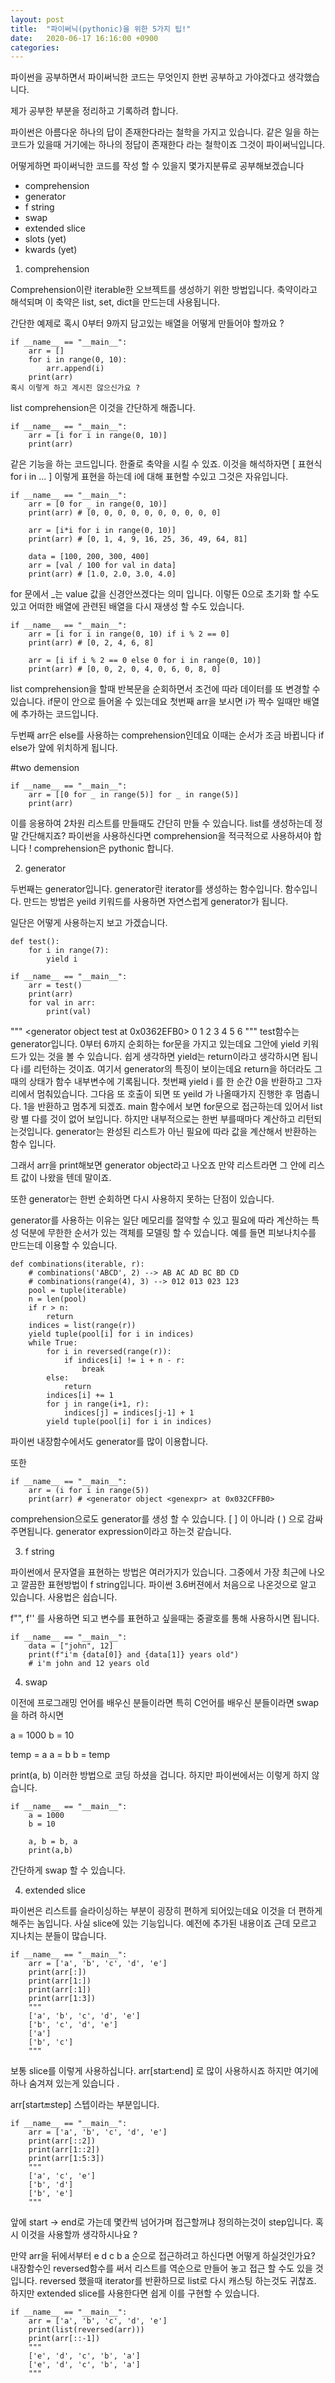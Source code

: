 ```yaml
---
layout: post
title:  "파이써닉(pythonic)을 위한 5가지 팁!"
date:   2020-06-17 16:16:00 +0900
categories: 
---
```


파이썬을 공부하면서 파이써닉한 코드는 무엇인지 한번 공부하고 가야겠다고 생각했습니다. 

제가 공부한 부분을 정리하고 기록하려 합니다. 

파이썬은 아름다운 하나의 답이 존재한다라는 철학을 가지고 있습니다. 같은 일을 하는 코드가 있을때 거기에는 하나의 정답이 존재한다 라는 철학이죠 그것이 파이써닉입니다. 

어떻게하면 파이써닉한 코드를 작성 할 수 있을지 몇가지분류로 공부해보겠습니다

 
- comprehension
- generator
- f string
- swap
- extended  slice
- slots (yet)
- kwards (yet)
 

1. comprehension

 

Comprehension이란 iterable한 오브젝트를 생성하기 위한 방법입니다. 축약이라고 해석되며 이 축약은 list, set, dict을 만드는데 사용됩니다. 

간단한 예제로 혹시 0부터 9까지 담고있는 배열을 어떻게 만들어야 할까요 ?
```
if __name__ == "__main__":
    arr = []
    for i in range(0, 10):
        arr.append(i)
    print(arr)
혹시 이렇게 하고 계시진 않으신가요 ?
```
 

list comprehension은 이것을 간단하게 해줍니다. 
```
if __name__ == "__main__":
    arr = [i for i in range(0, 10)]
    print(arr)
```
같은 기능을 하는 코드입니다. 한줄로 축약을 시킬 수 있죠. 이것을 해석하자면 [ 표현식 for i in ... ] 이렇게 표현을 하는데 i에 대해 표현할 수있고 그것은 자유입니다. 

```
if __name__ == "__main__":
    arr = [0 for _ in range(0, 10)]
    print(arr) # [0, 0, 0, 0, 0, 0, 0, 0, 0, 0]

    arr = [i*i for i in range(0, 10)]
    print(arr) # [0, 1, 4, 9, 16, 25, 36, 49, 64, 81]

    data = [100, 200, 300, 400]
    arr = [val / 100 for val in data]
    print(arr) # [1.0, 2.0, 3.0, 4.0]
```
 for 문에서 _는 value 값을 신경안쓰겠다는 의미 입니다. 이렇든 0으로 초기화 할 수도있고 어떠한 배열에 관련된 배열을 다시 재생성 할 수도 있습니다. 

 
```
if __name__ == "__main__":
    arr = [i for i in range(0, 10) if i % 2 == 0]
    print(arr) # [0, 2, 4, 6, 8]

    arr = [i if i % 2 == 0 else 0 for i in range(0, 10)]
    print(arr) # [0, 0, 2, 0, 4, 0, 6, 0, 8, 0]
```

list comprehension을 할때 반복문을 순회하면서 조건에 따라 데이터를 또 변경할 수 있습니다. if문이 안으로 들어올 수 있는데요 첫번째 arr을 보시면 i가 짝수 일때만 배열에 추가하는 코드입니다.

두번째 arr은 else를 사용하는 comprehension인데요 이때는 순서가 조금 바뀝니다 if else가 앞에 위치하게 됩니다.

 

#two demension
```
if __name__ == "__main__":
    arr = [[0 for _ in range(5)] for _ in range(5)]
    print(arr)
```
이를 응용하여 2차원 리스트를 만들때도 간단히 만들 수 있습니다. list를 생성하는데 정말 간단해지죠? 파이썬을 사용하신다면 comprehension을 적극적으로 사용하셔야 합니다 ! comprehension은 pythonic 합니다.

 

2. generator

 

두번째는 generator입니다. generator란 iterator를 생성하는 함수입니다. 함수입니다. 만드는 방법은 yeild 키워드를 사용하면 자연스럽게 generator가 됩니다. 

일단은 어떻게 사용하는지 보고 가겠습니다.

 
```
def test():
    for i in range(7):
        yield i

if __name__ == "__main__":
    arr = test()
    print(arr)
    for val in arr:
        print(val)     
```
"""
<generator object test at 0x0362EFB0>
0
1
2
3
4
5
6
"""
test함수는 generator입니다. 0부터 6까지 순회하는 for문을 가지고 있는데요 그안에 yield 키워드가 있는 것을 볼 수 있습니다. 쉽게 생각하면 yield는 return이라고 생각하시면 됩니다 i를 리턴하는 것이죠. 여기서 generator의 특징이 보이는데요 return을 하더라도 그때의 상태가 함수 내부변수에 기록됩니다. 첫번째 yield i 를 한 순간 0을 반환하고 그자리에서 멈춰있습니다. 그다음 또 호출이 되면 또 yeild 가 나올때가지 진행한 후 멈춥니다. 1을 반환하고 멈추게 되겠죠. main 함수에서 보면 for문으로 접근하는데 있어서 list랑 별 다를 것이 없어 보입니다. 하지만 내부적으로는 한번 부를때마다 계산하고 리턴되는것입니다. generator는 완성된 리스트가 아닌 필요에 따라 값을 계산해서 반환하는 함수 입니다. 

그래서 arr을 print해보면 generator object라고 나오죠 만약 리스트라면 그 안에 리스트 값이 나왔을 텐데 말이죠.

또한 generator는 한번 순회하면 다시 사용하지 못하는 단점이 있습니다. 

 

generator를 사용하는 이유는 일단 메모리를 절약할 수 있고 필요에 따라 계산하는 특성 덕분에 무한한 순서가 있는 객체를 모델링 할 수 있습니다. 예를 들면 피보나치수를 만드는데 이용할 수 있습니다. 
```
def combinations(iterable, r):
    # combinations('ABCD', 2) --> AB AC AD BC BD CD
    # combinations(range(4), 3) --> 012 013 023 123
    pool = tuple(iterable)
    n = len(pool)
    if r > n:
        return
    indices = list(range(r))
    yield tuple(pool[i] for i in indices)
    while True:
        for i in reversed(range(r)):
            if indices[i] != i + n - r:
                break
        else:
            return
        indices[i] += 1
        for j in range(i+1, r):
            indices[j] = indices[j-1] + 1
        yield tuple(pool[i] for i in indices)
```
파이썬 내장함수에서도 generator를 많이 이용합니다. 

또한 
```
if __name__ == "__main__":
    arr = (i for i in range(5))
    print(arr) # <generator object <genexpr> at 0x032CFFB0>
```
comprehension으로도 generator를 생성 할 수 있습니다. [ ] 이 아니라 ( ) 으로 감싸주면됩니다. generator expression이라고 하는것 같습니다.

 

3. f string

 

파이썬에서 문자열을 표현하는 방법은 여러가지가 있습니다. 그중에서 가장 최근에 나오고 깔끔한 표현방법이 f string입니다. 파이썬 3.6버젼에서 처음으로 나온것으로 알고 있습니다. 사용법은 쉽습니다.

f"", f'' 를 사용하면 되고 변수를 표현하고 싶을때는 중괄호를 통해 사용하시면 됩니다. 

 
```
if __name__ == "__main__":
    data = ["john", 12]
    print(f"i'm {data[0]} and {data[1]} years old")
    # i'm john and 12 years old
```

4. swap

 

이전에 프로그래밍 언어를 배우신 분들이라면 특히 C언어를 배우신 분들이라면 swap을 하려 하시면 

a = 1000
b = 10

temp = a
a = b
b = temp

print(a, b)
이러한 방법으로 코딩 하셨을 겁니다. 하지만 파이썬에서는 이렇게 하지 않습니다.

```
if __name__ == "__main__":
    a = 1000
    b = 10
    
    a, b = b, a
    print(a,b)
```
간단하게  swap 할 수 있습니다.

 

4. extended slice

파이썬은 리스트를 슬라이싱하는 부분이 굉장히 편하게 되어있는데요 이것을 더 편하게 해주는 놈입니다. 사실 slice에 있는 기능입니다. 예전에 추가된 내용이죠 근데 모르고 지나치는 분들이 많습니다. 

 
```
if __name__ == "__main__":
    arr = ['a', 'b', 'c', 'd', 'e']
    print(arr[:])
    print(arr[1:])
    print(arr[:1])
    print(arr[1:3])
    """
    ['a', 'b', 'c', 'd', 'e']
    ['b', 'c', 'd', 'e']
    ['a']
    ['b', 'c']
    """
 ```

보통 slice를 이렇게 사용하십니다. arr[start:end] 로 많이 사용하시죠 하지만 여기에 하나 숨겨져 있는게 있습니다 .

arr[start:end:step] 스텝이라는 부분입니다. 

```
if __name__ == "__main__":
    arr = ['a', 'b', 'c', 'd', 'e']
    print(arr[::2])
    print(arr[1::2])
    print(arr[1:5:3])
    """
    ['a', 'c', 'e']
    ['b', 'd']
    ['b', 'e']
    """
```
앞에 start -> end로 가는데 몇칸씩 넘어가며 접근할꺼냐 정의하는것이 step입니다.  혹시 이것을 사용할까 생각하시나요 ?

 

만약 arr을 뒤에서부터 e d c b a 순으로 접근하려고 하신다면 어떻게 하실것인가요? 내장함수인 reversed함수를 써서 리스트를 역순으로 만들어 놓고 접근 할 수도 있을 것입니다. reversed 했을때 iterator를 반환하므로 list로 다시 캐스팅 하는것도 귀찮죠. 하지만 extended slice를 사용한다면 쉽게 이를 구현할 수 있습니다.

 
```
if __name__ == "__main__":
    arr = ['a', 'b', 'c', 'd', 'e']
    print(list(reversed(arr)))
    print(arr[::-1])
    """
    ['e', 'd', 'c', 'b', 'a']
    ['e', 'd', 'c', 'b', 'a']
    """
```